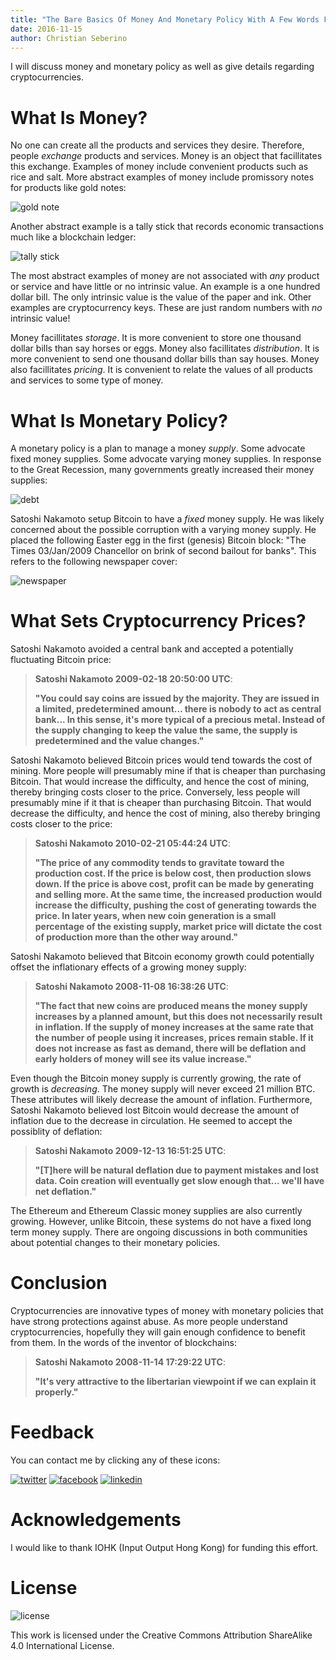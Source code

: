 ```yaml
---
title: "The Bare Basics Of Money And Monetary Policy With A Few Words From Satoshi Nakamoto"
date: 2016-11-15
author: Christian Seberino
---
```


I will discuss money and monetary policy as well as give details regarding cryptocurrencies.

# What Is Money?

No one can create all the products and services they desire.  Therefore, people *exchange* products and services.   Money is an object that facillitates this exchange.  Examples of money include convenient products such as rice and salt.  More abstract examples of money include promissory notes for products like gold notes:

![gold note](http://i.imgsafe.org/a72fc24c84.jpg)

Another abstract example is a tally stick that records economic transactions much like a blockchain ledger:

![tally stick](http://i.imgsafe.org/a97229b244.jpg)

The most abstract examples of money are not associated with *any* product or service and have little or no intrinsic value.  An example is a one hundred dollar bill.  The only intrinsic value is the value of the paper and ink.  Other examples are cryptocurrency keys. These are just random numbers with *no* intrinsic value!

Money facillitates *storage*.  It is more convenient to store one thousand dollar bills than say horses or eggs.  Money also facillitates *distribution*.  It is more convenient to send one thousand dollar bills than say houses.  Money also facillitates *pricing*.  It is convenient to relate the values of all products and services to some type of money.

# What Is Monetary Policy?

A monetary policy is a plan to manage a money *supply*.  Some advocate fixed money supplies.  Some advocate varying money supplies.  In response to the Great Recession, many governments greatly increased their money supplies:

![debt](http://i.imgsafe.org/aa5783d67f.jpg)

Satoshi Nakamoto setup Bitcoin to have a *fixed* money supply.  He was likely concerned about the possible corruption with a varying money supply.  He placed the following Easter egg in the first (genesis) Bitcoin block: "The Times 03/Jan/2009 Chancellor on brink of second bailout for banks".  This refers to the following newspaper cover:

![newspaper](http://i.imgsafe.org/a7217eff78.jpg)

# What Sets Cryptocurrency Prices?

Satoshi Nakamoto avoided a central bank and accepted a potentially fluctuating Bitcoin price:

> **Satoshi Nakamoto 2009-02-18 20:50:00 UTC**:
>
> **"You could say coins are issued by the majority. They are issued in a limited, predetermined amount... there is nobody to act as central bank... In this sense, it's more typical of a precious metal. Instead of the supply changing to keep the value the same, the supply is predetermined and the value changes."**

Satoshi Nakamoto believed Bitcoin prices would tend towards the cost of mining.  More people will presumably mine if that is cheaper than purchasing Bitcoin.  That would increase the difficulty, and hence the cost of mining, thereby bringing costs closer to the price.  Conversely, less people will presumably mine if it that is cheaper than purchasing Bitcoin.  That would decrease the difficulty, and hence the cost of mining, also thereby bringing costs closer to the price:

> **Satoshi Nakamoto 2010-02-21 05:44:24 UTC**:
>
> **"The price of any commodity tends to gravitate toward the production cost.  If the price is below cost, then production slows down.  If the price is above cost, profit can be made by generating and selling more.  At the same time, the increased production would increase the difficulty, pushing the cost of generating towards the price. In later years, when new coin generation is a small percentage of the existing supply, market price will dictate the cost of production more than the other way around."**

Satoshi Nakamoto believed that Bitcoin economy growth could potentially offset the inflationary effects of a growing money supply:

> **Satoshi Nakamoto 2008-11-08 16:38:26 UTC**:
>
> **"The fact that new coins are produced means the money supply increases by a planned amount, but this does not necessarily result in inflation. If the supply of money increases at the same rate that the number of people using it increases, prices remain stable. If it does not increase as fast as demand, there will be deflation and early holders of money will see its value increase."**

Even though the Bitcoin money supply is currently growing, the rate of growth is *decreasing*.  The money supply will never exceed 21 million BTC.  These attributes will likely decrease the amount of inflation.  Furthermore, Satoshi Nakamoto believed lost Bitcoin would decrease the amount of inflation due to the decrease in circulation.  He seemed to accept the possiblity of deflation:

> **Satoshi Nakamoto 2009-12-13 16:51:25 UTC**:
>
> **"[T]here will be natural deflation due to payment mistakes and lost data.  Coin creation will eventually get slow enough that... we'll have net deflation."**

The Ethereum and Ethereum Classic money supplies are also currently growing.  However, unlike Bitcoin, these systems do not have a fixed long term money supply.  There are ongoing discussions in both communities about potential changes to their monetary policies.

# Conclusion

Cryptocurrencies are innovative types of money with monetary policies that have strong protections against abuse.  As more people understand cryptocurrencies, hopefully they will gain enough confidence to benefit from them.  In the words of the inventor of blockchains:

> **Satoshi Nakamoto 2008-11-14 17:29:22 UTC**:
>
> **"It's very attractive to the libertarian viewpoint if we can explain it properly."**

# Feedback

You can contact me by clicking any of these icons:

[![twitter](http://i.imgsafe.org/fcbc8685c1.png)](https://twitter.com/chris_seberino) [![facebook](http://i.imgsafe.org/fcbc627df9.png)](https://www.facebook.com/cseberino) [![linkedin](http://i.imgsafe.org/fcbcf09c9e.png)](https://www.linkedin.com/in/christian-seberino-776897110)


# Acknowledgements

I would like to thank IOHK (Input Output Hong Kong) for funding this effort.

# License

![license](https://i.creativecommons.org/l/by-sa/4.0/88x31.png)

This work is licensed under the Creative Commons Attribution ShareAlike 4.0 International License.
